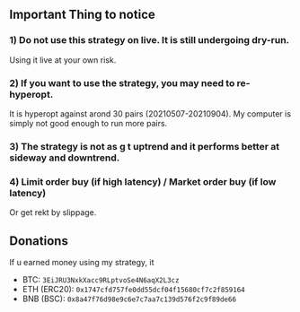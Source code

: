 
## Important Thing to notice
### 1) Do not use this strategy on live. It is still undergoing dry-run. 
Using it live at your own risk.
### 2) If you want to use the strategy, you may need to re-hyperopt. 
It is hyperopt against arond 30 pairs (20210507-20210904). My computer is simply not good enough to run more pairs.
### 3) The strategy is not as g t uptrend and it performs better at sideway and downtrend.
### 4) Limit order buy (if high latency) / Market order buy (if low latency) 
Or get rekt by slippage.

## Donations
If u earned money using my strategy, it

* BTC: `3EiJRU3NxkXacc9RLptvoSe4N6aqX2L3cz`
* ETH (ERC20): `0x1747cfd757fe0dd55dcf04f15680cf7c2f859164`
* BNB (BSC): `0x8a47f76d98e9c6e7c7aa7c139d576f2c9f89de66`
